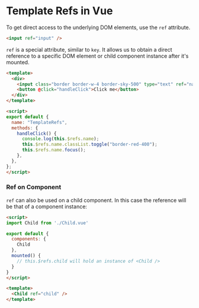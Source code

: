 # Template Refs in Vue

To get direct access to the underlying DOM elements, use the `ref` attribute.

```html
<input ref="input" />
```

`ref` is a special attribute, similar to `key`. It allows us to obtain a direct reference to a specific DOM element or child component instance after it's mounted. 

```html
<template>
  <div>
    <input class="border border-w-4 border-sky-500" type="text" ref="name" />
    <button @click="handleClick">Click me</button>
  </div>
</template>

<script>
export default {
  name: "TemplateRefs",
  methods: {
    handleClick() {
      console.log(this.$refs.name);
      this.$refs.name.classList.toggle("border-red-400");
      this.$refs.name.focus();
    },
  },
};
</script>
```

### Ref on Component

`ref` can also be used on a child component. In this case the reference will be that of a component instance:


```html
<script>
import Child from './Child.vue'

export default {
  components: {
    Child
  },
  mounted() {
    // this.$refs.child will hold an instance of <Child />
  }
}
</script>

<template>
  <Child ref="child" />
</template>
```